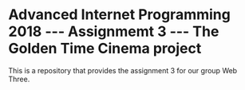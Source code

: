 # Advanced Internet Programming 2018 --- Assignmemt 3 --- The Golden Time Cinema project

This is a repository that provides the assignment 3 for our group Web Three. 
